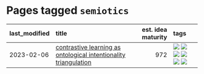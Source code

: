 # Pages tagged `semiotics`

|last_modified|title|est. idea maturity|tags
|:---|:---|---:|:---|
|2023-02-06|[contrastive learning as ontological intentionality triangulation](../contrastive_learning_as_ontological_intentionality_triangulation.md)|972|[![](https://img.shields.io/badge/tag-meta-dad82b)](../tags/meta.md) [![](https://img.shields.io/badge/tag-philosophy-77485f)](../tags/philosophy.md) [![](https://img.shields.io/badge/tag-semiotics-e3b2c7)](../tags/semiotics.md) [![](https://img.shields.io/badge/tag-synesthesia-dafbc7)](../tags/synesthesia.md) [![](https://img.shields.io/badge/tag-theory-7064e0)](../tags/theory.md) [![](https://img.shields.io/badge/tag-wip-48fb29)](../tags/wip.md)|